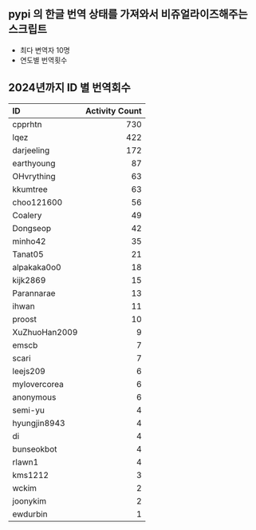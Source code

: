 ## pypi 의 한글 번역 상태를 가져와서 비쥬얼라이즈해주는 스크립트

- 최다 변역자 10명
- 연도별 번역횟수 

## 2024년까지 ID 별 번역회수

| ID	 |Activity Count|
|:-------|-------:|
|cpprhtn        |  730|
|lqez           |  422|
|darjeeling     |  172|
|earthyoung     |   87|
|OHvrything     |   63|
|kkumtree       |   63|
|choo121600     |   56|
|Coalery        |   49|
|Dongseop       |   42|
|minho42        |   35|
|Tanat05        |   21|
|alpakaka0o0    |   18|
|kijk2869       |   15|
|Parannarae     |   13|
|ihwan          |   11|
|proost         |   10|
|XuZhuoHan2009  |    9|
|emscb          |    7|
|scari          |    7|
|leejs209       |    6|
|mylovercorea   |    6|
|anonymous      |    6|
|semi-yu        |    4|
|hyungjin8943   |    4|
|di             |    4|
|bunseokbot     |    4|
|rlawn1         |    4|
|kms1212        |    3|
|wckim          |    2|
|joonykim       |    2|
|ewdurbin       |    1|